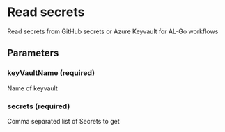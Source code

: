 # Read secrets
Read secrets from GitHub secrets or Azure Keyvault for AL-Go workflows
## Parameters
### keyVaultName (required)
Name of keyvault
### secrets (required)
Comma separated list of Secrets to get
